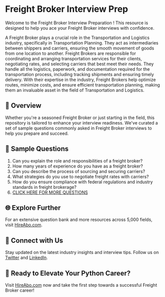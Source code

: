 # Freight Broker Interview Prep

Welcome to the Freight Broker Interview Preparation ! This resource is designed to help you ace your Freight Broker interviews with confidence.

A Freight Broker plays a crucial role in the Transportation and Logistics industry, specifically in Transportation Planning. They act as intermediaries between shippers and carriers, ensuring the smooth movement of goods from one location to another. Freight Brokers are responsible for coordinating and arranging transportation services for their clients, negotiating rates, and selecting carriers that best meet their needs. They handle all the logistics, paperwork, and documentation required for the transportation process, including tracking shipments and ensuring timely delivery. With their expertise in the industry, Freight Brokers help optimize routes, minimize costs, and ensure efficient transportation planning, making them an invaluable asset in the field of Transportation and Logistics.

## 🚀 Overview

Whether you're a seasoned Freight Broker or just starting in the field, this repository is tailored to enhance your interview readiness. We've curated a set of sample questions commonly asked in Freight Broker interviews to help you prepare and succeed.

## 📝 Sample Questions

1. Can you explain the role and responsibilities of a freight broker?
2. How many years of experience do you have as a freight broker?
3. Can you describe the process of sourcing and securing carriers?
4. What strategies do you use to negotiate freight rates with carriers?
5. How do you ensure compliance with federal regulations and industry standards in freight brokerage?
6. [CLICK HERE FOR MORE QUESTIONS](https://hireabo.com/job/23_2_7/Freight%20Broker)

## 🌐 Explore Further

For an extensive question bank and more resources across 5,000 fields, visit [HireAbo.com](https://www.hireabo.com).

## 📱 Connect with Us

Stay updated on the latest industry insights and interview tips. Follow us on [Twitter](https://twitter.com/hireabo) and [LinkedIn](https://www.linkedin.com/in/hire-abo-3609972a8/).

## 🚀 Ready to Elevate Your Python Career?

Visit [HireAbo.com](https://www.hireabo.com) now and take the first step towards a successful Freight Broker career!